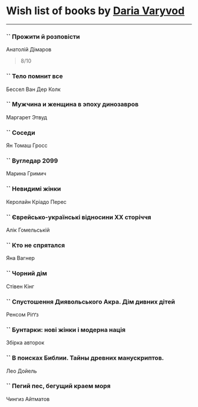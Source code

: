 # Wish list of books by [Daria Varyvod](https://www.facebook.com/profile.php?id=829893410524253)
---

### `` Прожити й розповісти
Анатолій Дімаров
> 8/10

### `` Тело помнит все
Бессел Ван Дер Колк

### `` Мужчина и женщина в эпоху динозавров
Маргарет Этвуд

### `` Соседи
Ян Томаш Гросс

### `` Вугледар 2099
Марина Гримич

### `` Невидимі жінки
Керолайн Кріадо Перес

### `` Єврейсько-українські відносини ХХ сторіччя
Алік Гомельській

### `` Кто не спрятался
Яна Вагнер

### `` Чорний дім
Стівен Кінг

### `` Спустошення Диявольського Акра. Дім дивних дітей
Ренсом Ріґґз

### `` Бунтарки: нові жінки і модерна нація
Збірка авторок

### `` В поисках Библии. Тайны древних манускриптов.
Лео Дойель

### `` Пегий пес, бегущий краем моря
Чингиз Айтматов

